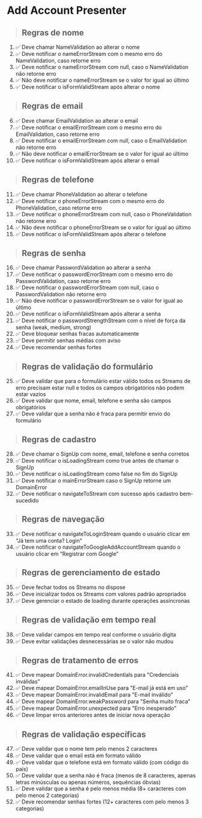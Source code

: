 # Add Account Presenter

> ## Regras de nome
01. ✅ Deve chamar NameValidation ao alterar o nome
02. ✅ Deve notificar o nameErrorStream com o mesmo erro do NameValidation, caso retorne erro
03. ✅ Deve notificar o nameErrorStream com null, caso o NameValidation não retorne erro
04. ✅ Não deve notificar o nameErrorStream se o valor for igual ao último
05. ✅ Deve notificar o isFormValidStream após alterar o nome

> ## Regras de email
06. ✅ Deve chamar EmailValidation ao alterar o email
07. ✅ Deve notificar o emailErrorStream com o mesmo erro do EmailValidation, caso retorne erro
08. ✅ Deve notificar o emailErrorStream com null, caso o EmailValidation não retorne erro
09. ✅ Não deve notificar o emailErrorStream se o valor for igual ao último
10. ✅ Deve notificar o isFormValidStream após alterar o email

> ## Regras de telefone
11. ✅ Deve chamar PhoneValidation ao alterar o telefone
12. ✅ Deve notificar o phoneErrorStream com o mesmo erro do PhoneValidation, caso retorne erro
13. ✅ Deve notificar o phoneErrorStream com null, caso o PhoneValidation não retorne erro
14. ✅ Não deve notificar o phoneErrorStream se o valor for igual ao último
15. ✅ Deve notificar o isFormValidStream após alterar o telefone

> ## Regras de senha
16. ✅ Deve chamar PasswordValidation ao alterar a senha
17. ✅ Deve notificar o passwordErrorStream com o mesmo erro do PasswordValidation, caso retorne erro
18. ✅ Deve notificar o passwordErrorStream com null, caso o PasswordValidation não retorne erro
19. ✅ Não deve notificar o passwordErrorStream se o valor for igual ao último
20. ✅ Deve notificar o isFormValidStream após alterar a senha
21. ✅ Deve notificar o passwordStrengthStream com o nível de força da senha (weak, medium, strong)
22. ✅ Deve bloquear senhas fracas automaticamente
23. ✅ Deve permitir senhas médias com aviso
24. ✅ Deve recomendar senhas fortes

> ## Regras de validação do formulário
25. ✅ Deve validar que para o formulário estar válido todos os Streams de erro precisam estar null e todos os campos obrigatórios não podem estar vazios
26. ✅ Deve validar que nome, email, telefone e senha são campos obrigatórios
27. ✅ Deve validar que a senha não é fraca para permitir envio do formulário

> ## Regras de cadastro
28. ✅ Deve chamar o SignUp com nome, email, telefone e senha corretos
29. ✅ Deve notificar o isLoadingStream como true antes de chamar o SignUp
30. ✅ Deve notificar o isLoadingStream como false no fim do SignUp
31. ✅ Deve notificar o mainErrorStream caso o SignUp retorne um DomainError
32. ✅ Deve notificar o navigateToStream com sucesso após cadastro bem-sucedido

> ## Regras de navegação
33. ✅ Deve notificar o navigateToLoginStream quando o usuário clicar em "Já tem uma conta? Login"
34. ✅ Deve notificar o navigateToGoogleAddAccountStream quando o usuário clicar em "Registrar com Google"

> ## Regras de gerenciamento de estado
35. ✅ Deve fechar todos os Streams no dispose
36. ✅ Deve inicializar todos os Streams com valores padrão apropriados
37. ✅ Deve gerenciar o estado de loading durante operações assíncronas

> ## Regras de validação em tempo real
38. ✅ Deve validar campos em tempo real conforme o usuário digita
39. ✅ Deve evitar validações desnecessárias se o valor não mudou

> ## Regras de tratamento de erros
41. ✅ Deve mapear DomainError.invalidCredentials para "Credenciais inválidas"
42. ✅ Deve mapear DomainError.emailInUse para "E-mail já está em uso"
43. ✅ Deve mapear DomainError.invalidEmail para "E-mail inválido"
44. ✅ Deve mapear DomainError.weakPassword para "Senha muito fraca"
45. ✅ Deve mapear DomainError.unexpected para "Erro inesperado"
46. ✅ Deve limpar erros anteriores antes de iniciar nova operação

> ## Regras de validação específicas
47. ✅ Deve validar que o nome tem pelo menos 2 caracteres
48. ✅ Deve validar que o email está em formato válido
49. ✅ Deve validar que o telefone está em formato válido (com código do país)
50. ✅ Deve validar que a senha não é fraca (menos de 8 caracteres, apenas letras minúsculas ou apenas números, sequências óbvias)
51. ✅ Deve validar que a senha é pelo menos média (8+ caracteres com pelo menos 2 categorias)
52. ✅ Deve recomendar senhas fortes (12+ caracteres com pelo menos 3 categorias)
